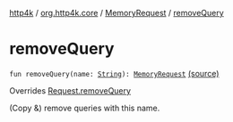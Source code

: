 [http4k](../../index.md) / [org.http4k.core](../index.md) / [MemoryRequest](index.md) / [removeQuery](./remove-query.md)

# removeQuery

`fun removeQuery(name: `[`String`](https://kotlinlang.org/api/latest/jvm/stdlib/kotlin/-string/index.html)`): `[`MemoryRequest`](index.md) [(source)](https://github.com/http4k/http4k/blob/master/http4k-core/src/main/kotlin/org/http4k/core/http.kt#L242)

Overrides [Request.removeQuery](../-request/remove-query.md)

(Copy &amp;) remove queries with this name.


